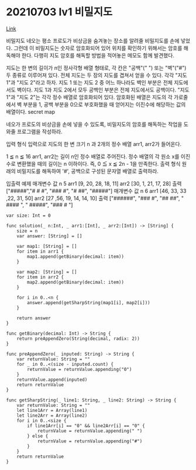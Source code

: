 # 20210703 lv1 비밀지도
[Link](https://programmers.co.kr/learn/courses/30/lessons/17681?language=swift)

비밀지도
네오는 평소 프로도가 비상금을 숨겨놓는 장소를 알려줄 비밀지도를 손에 넣었다. 그런데 이 비밀지도는 숫자로 암호화되어 있어 위치를 확인하기 위해서는 암호를 해독해야 한다. 다행히 지도 암호를 해독할 방법을 적어놓은 메모도 함께 발견했다.

지도는 한 변의 길이가 n인 정사각형 배열 형태로, 각 칸은 "공백"(" ") 또는 "벽"("#") 두 종류로 이루어져 있다.
전체 지도는 두 장의 지도를 겹쳐서 얻을 수 있다. 각각 "지도 1"과 "지도 2"라고 하자. 지도 1 또는 지도 2 중 어느 하나라도 벽인 부분은 전체 지도에서도 벽이다. 지도 1과 지도 2에서 모두 공백인 부분은 전체 지도에서도 공백이다.
"지도 1"과 "지도 2"는 각각 정수 배열로 암호화되어 있다.
암호화된 배열은 지도의 각 가로줄에서 벽 부분을 1, 공백 부분을 0으로 부호화했을 때 얻어지는 이진수에 해당하는 값의 배열이다.
secret map

네오가 프로도의 비상금을 손에 넣을 수 있도록, 비밀지도의 암호를 해독하는 작업을 도와줄 프로그램을 작성하라.

입력 형식
입력으로 지도의 한 변 크기 n 과 2개의 정수 배열 arr1, arr2가 들어온다.

1 ≦ n ≦ 16
arr1, arr2는 길이 n인 정수 배열로 주어진다.
정수 배열의 각 원소 x를 이진수로 변환했을 때의 길이는 n 이하이다. 즉, 0 ≦ x ≦ 2n - 1을 만족한다.
출력 형식
원래의 비밀지도를 해독하여 '#', 공백으로 구성된 문자열 배열로 출력하라.

입출력 예제
매개변수    값
n    5
arr1    [9, 20, 28, 18, 11]
arr2    [30, 1, 21, 17, 28]
출력    ["#####","# # #", "### #", "# ##", "#####"]
매개변수    값
n    6
arr1    [46, 33, 33 ,22, 31, 50]
arr2    [27 ,56, 19, 14, 14, 10]
출력    ["######", "### #", "## ##", " #### ", " #####", "### # "]

```
var size: Int = 0

func solution(_ n:Int, _ arr1:[Int], _ arr2:[Int]) -> [String] {
    size = n
    var answer: [String] = []
    
    var map1: [String] = []
    for item in arr1 {
        map1.append(getBinary(decimal: item))
    }
    
    var map2: [String] = []
    for item in arr2 {
        map2.append(getBinary(decimal: item))
    }
    
    for i in 0..<n {
        answer.append(getSharpString(map1[i], map2[i]))
    }
    
    return answer
}

func getBinary(decimal: Int) -> String {
    return preAppendZero(String(decimal, radix: 2))
}

func preAppendZero(_ inputed: String) -> String {
    var returnValue: String = ""
    for _ in 0..<(size - inputed.count) {
        returnValue = returnValue.appending("0")
    }
    returnValue.append(inputed)
    return returnValue
}

func getSharpString(_ line1: String, _ line2: String) -> String {
    var returnValue: String = ""
    let line1Arr = Array(line1)
    let line2Arr = Array(line2)
    for i in 0..<size {
        if line1Arr[i] == "0" && line2Arr[i] == "0" {
            returnValue = returnValue.appending(" ")
        } else {
            returnValue = returnValue.appending("#")
        }
    }
    return returnValue
}
```
